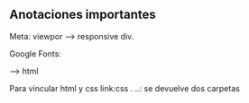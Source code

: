 ## Anotaciones importantes

Meta: viewpor --> responsive
div.

Google Fonts:

<link> --> html

Para vincular html y css
link:css
.
..: se devuelve dos carpetas